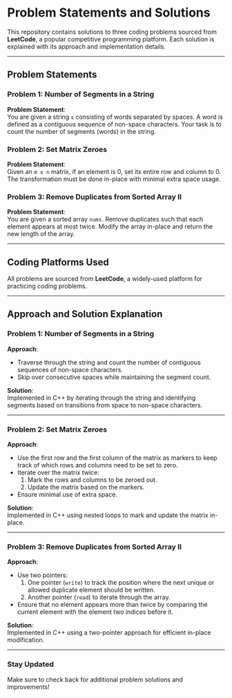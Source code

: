 # Problem Statements and Solutions

This repository contains solutions to three coding problems sourced from **LeetCode**, a popular competitive programming platform. Each solution is explained with its approach and implementation details.

---

## Problem Statements

### Problem 1: Number of Segments in a String
**Problem Statement**:  
You are given a string `s` consisting of words separated by spaces. A word is defined as a contiguous sequence of non-space characters. Your task is to count the number of segments (words) in the string.



### Problem 2: Set Matrix Zeroes
**Problem Statement**:  
Given an `m x n` matrix, if an element is 0, set its entire row and column to 0. The transformation must be done in-place with minimal extra space usage.



### Problem 3: Remove Duplicates from Sorted Array II
**Problem Statement**:  
You are given a sorted array `nums`. Remove duplicates such that each element appears at most twice. Modify the array in-place and return the new length of the array.

---

## Coding Platforms Used
All problems are sourced from **LeetCode**, a widely-used platform for practicing coding problems.

---

## Approach and Solution Explanation

### Problem 1: Number of Segments in a String
**Approach**:
- Traverse through the string and count the number of contiguous sequences of non-space characters.
- Skip over consecutive spaces while maintaining the segment count.
  
**Solution**:  
Implemented in C++ by iterating through the string and identifying segments based on transitions from space to non-space characters.

---

### Problem 2: Set Matrix Zeroes
**Approach**:
- Use the first row and the first column of the matrix as markers to keep track of which rows and columns need to be set to zero.
- Iterate over the matrix twice:  
  1. Mark the rows and columns to be zeroed out.  
  2. Update the matrix based on the markers.
- Ensure minimal use of extra space.

**Solution**:  
Implemented in C++ using nested loops to mark and update the matrix in-place.

---

### Problem 3: Remove Duplicates from Sorted Array II
**Approach**:
- Use two pointers:  
  1. One pointer (`write`) to track the position where the next unique or allowed duplicate element should be written.  
  2. Another pointer (`read`) to iterate through the array.  
- Ensure that no element appears more than twice by comparing the current element with the element two indices before it.

**Solution**:  
Implemented in C++ using a two-pointer approach for efficient in-place modification.

---

### Stay Updated
Make sure to check back for additional problem solutions and improvements!
